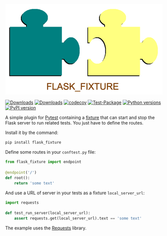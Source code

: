 ![logo](https://raw.githubusercontent.com/pomponchik/flask_fixture/main/docs/assets/logo_5.png)

[![Downloads](https://static.pepy.tech/badge/flask_fixture/month)](https://pepy.tech/project/flask_fixture)
[![Downloads](https://static.pepy.tech/badge/flask_fixture)](https://pepy.tech/project/flask_fixture)
[![codecov](https://codecov.io/gh/pomponchik/flask_fixture/graph/badge.svg?token=8iyMsUaLvN)](https://codecov.io/gh/pomponchik/flask_fixture)
[![Test-Package](https://github.com/pomponchik/flask_fixture/actions/workflows/tests_and_coverage.yml/badge.svg)](https://github.com/pomponchik/flask_fixture/actions/workflows/tests_and_coverage.yml)
[![Python versions](https://img.shields.io/pypi/pyversions/flask_fixture.svg)](https://pypi.python.org/pypi/flask_fixture)
[![PyPI version](https://badge.fury.io/py/flask_fixture.svg)](https://badge.fury.io/py/flask_fixture)


A simple plugin for [Pytest](https://docs.pytest.org/) containing a [fixture](https://docs.pytest.org/explanation/fixtures.html) that can start and stop the Flask server to run related tests. You just have to define the routes.

Install it by the command:

```bash
pip install flask_fixture
```

Define some routes in your `conftest.py` file:

```python
from flask_fixture import endpoint

@endpoint('/')
def root():
    return 'some text'
```

And use a URL of server in your tests as a fixture `local_server_url`:

```python
import requests

def test_run_server(local_server_url):
    assert requests.get(local_server_url).text == 'some text'
```

The example uses the [Requests](https://requests.readthedocs.io/en/latest/) library.
